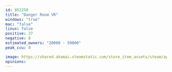 ```yaml
---
id: 852250
title: "Danger Room VR"
windows: "true"
mac: "false"
linux: false
positive: 27
negative: 8
estimated_owners: "20000 - 50000"
peak_ccu: 0

image: https://shared.akamai.steamstatic.com/store_item_assets/steam/apps/852250/header.jpg?t=1625847286
opinions:
---
```

